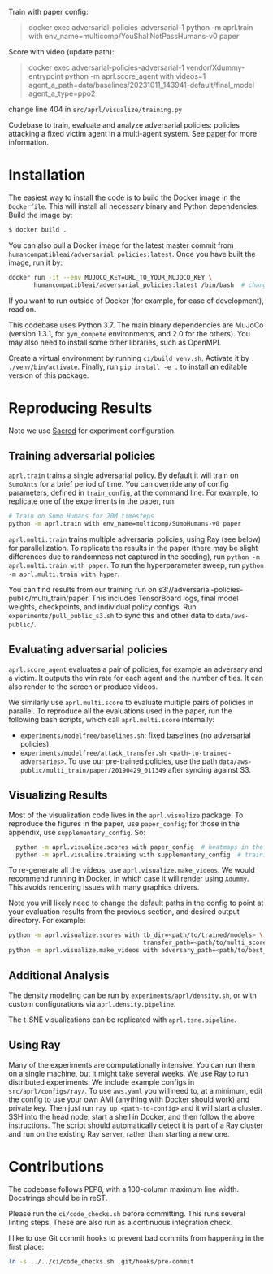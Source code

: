 
Train with paper config:
> docker exec adversarial-policies-adversarial-1 python -m aprl.train with env_name=multicomp/YouShallNotPassHumans-v0 paper


Score with video (update path):
> docker exec adversarial-policies-adversarial-1 vendor/Xdummy-entrypoint python -m aprl.score_agent with videos=1 agent_a_path=data/baselines/20231011_143941-default/final_model agent_a_type=ppo2

change line 404 in `src/aprl/visualize/training.py`

Codebase to train, evaluate and analyze adversarial policies: policies attacking a fixed victim
agent in a multi-agent system. See [paper](https://arxiv.org/abs/1905.10615) for more information.

# Installation

The easiest way to install the code is to build the Docker image in the `Dockerfile`.
This will install all necessary binary and Python dependencies. Build the image by:

  ```bash
  $ docker build .
  ```

You can also pull a Docker image for the latest master commit from
`humancompatibleai/adversarial_policies:latest`. Once you have built the image, run it by:

  ```bash
  docker run -it --env MUJOCO_KEY=URL_TO_YOUR_MUJOCO_KEY \
         humancompatibleai/adversarial_policies:latest /bin/bash  # change tag if built locally
  ```

If you want to run outside of Docker (for example, for ease of development), read on.

This codebase uses Python 3.7. The main binary dependencies are MuJoCo (version 1.3.1, for
`gym_compete` environments, and 2.0 for the others). You may also need to install some other
libraries, such as OpenMPI.

Create a virtual environment by running `ci/build_venv.sh`. Activate it
by `. ./venv/bin/activate`. Finally, run `pip install -e .` to install
an editable version of this package.

# Reproducing Results

Note we use [Sacred](https://github.com/IDSIA/sacred) for
experiment configuration.

## Training adversarial policies

`aprl.train` trains a single adversarial policy. By default it will train on `SumoAnts` for
a brief period of time. You can override any of config parameters, defined in `train_config`, at
the command line. For example, to replicate one of the experiments in the paper, run:

  ```bash
  # Train on Sumo Humans for 20M timesteps
  python -m aprl.train with env_name=multicomp/SumoHumans-v0 paper
  ```

`aprl.multi.train` trains multiple adversarial policies, using Ray (see below) for
parallelization. To replicate the results in the paper (there may be slight differences due to 
randomness not captured in the seeding), run `python -m aprl.multi.train with paper`. To run
the hyperparameter sweep, run `python -m aprl.multi.train with hyper`.

You can find results from our training run on s3://adversarial-policies-public/multi_train/paper.
This includes TensorBoard logs, final model weights, checkpoints, and individual policy configs.
Run `experiments/pull_public_s3.sh` to sync this and other data to `data/aws-public/`.

## Evaluating adversarial policies

`aprl.score_agent` evaluates a pair of policies, for example an adversary and a victim.
It outputs the win rate for each agent and the number of ties. It can also render to the screen
or produce videos.

We similarly use `aprl.multi.score` to evaluate multiple pairs of policies in parallel.
To reproduce all the evaluations used in the paper, run the following bash scripts, which call
`aprl.multi.score` internally:
  - `experiments/modelfree/baselines.sh`: fixed baselines (no adversarial policies).
  - `experiments/modelfree/attack_transfer.sh <path-to-trained-adversaries>`. To use our
     pre-trained policies, use the path `data/aws-public/multi_train/paper/20190429_011349`
     after syncing against S3.

## Visualizing Results

Most of the visualization code lives in the `aprl.visualize` package. To reproduce the figures
in the paper, use `paper_config`; for those in the appendix, use `supplementary_config`. So:

```bash
  python -m aprl.visualize.scores with paper_config  # heatmaps in the paper
  python -m aprl.visualize.training with supplementary_config  # training curves in appendix
```

To re-generate all the videos, use `aprl.visualize.make_videos`. We would recommend running
in Docker, in which case it will render using `Xdummy`. This avoids rendering issues with many
graphics drivers.

Note you will likely need to change the default paths in the config to point at your evaluation
results from the previous section, and desired output directory. For example:

  ```bash
  python -m aprl.visualize.scores with tb_dir=<path/to/trained/models> \
                                       transfer_path=<path/to/multi_score/output>
  python -m aprl.visualize.make_videos with adversary_path=<path/to/best_adversaries.json>
  ```

## Additional Analysis

The density modeling can be run by `experiments/aprl/density.sh`, or with custom
configurations via `aprl.density.pipeline`.

The t-SNE visualizations can be replicated with `aprl.tsne.pipeline`.

## Using Ray

Many of the experiments are computationally intensive. You can run them on a single machine, but it
might take several weeks. We use [Ray](https://github.com/ray-project/ray) to run distributed
experiments. We include example configs in `src/aprl/configs/ray/`. To use `aws.yaml` you
will need to, at a minimum, edit the config to use your own AMI (anything with Docker should work)
and private key. Then just run `ray up <path-to-config>` and it will start a cluster. SSH into the
head node, start a shell in Docker, and then follow the above instructions. The script should
automatically detect it is part of a Ray cluster and run on the existing Ray server, rather than
starting a new one.

# Contributions

The codebase follows PEP8, with a 100-column maximum line width. Docstrings should be in reST.

Please run the `ci/code_checks.sh` before committing. This runs several linting steps.
These are also run as a continuous integration check.

I like to use Git commit hooks to prevent bad commits from happening in the first place:
```bash
ln -s ../../ci/code_checks.sh .git/hooks/pre-commit
```
